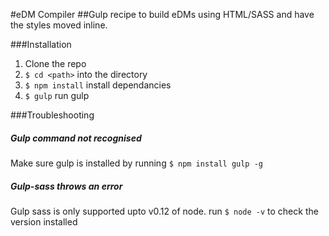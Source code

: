 #eDM Compiler
##Gulp recipe to build eDMs using HTML/SASS and have the styles moved inline.

###Installation
1. Clone the repo
2. `$ cd <path>` into the directory
3. `$ npm install` install dependancies
4. `$ gulp` run gulp

###Troubleshooting

##### Gulp command not recognised
Make sure gulp is installed by running `$ npm install gulp -g`

##### Gulp-sass throws an error
Gulp sass is only supported upto v0.12 of node. run `$ node -v` to check the version installed